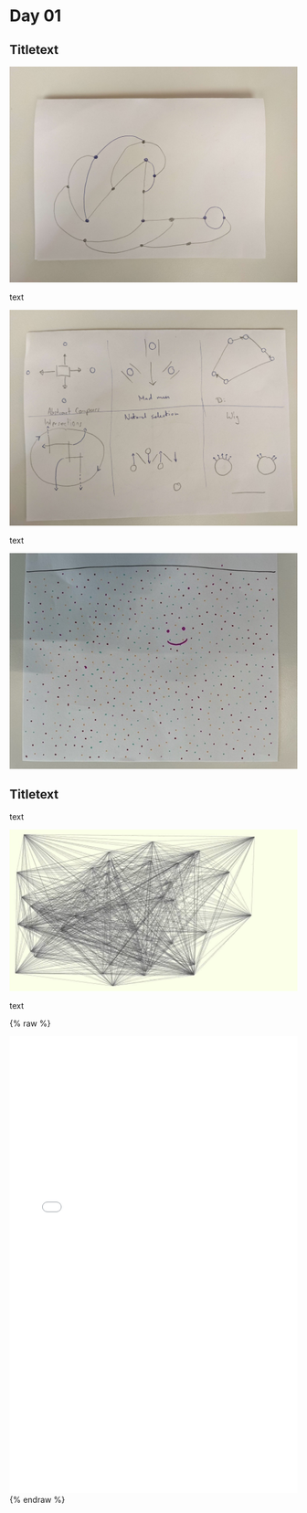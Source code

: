 # Day 01

## Titletext

![Inspiration](content/day01/sprouts.jpg)

text

![Inspiration](content/day01/dontremember.jpg)

text

![Inspiration](content/day01/beach.jpg)


## Titletext

text

![Inspiration](content/day01/test.jpg)

text

{% raw %}
<iframe src="content/day01/01/embed.html" width="100%" height="800" frameborder="no"></iframe>
{% endraw %}


